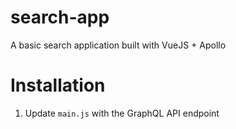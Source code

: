 # search-app
A basic search application built with VueJS + Apollo
# Installation
1. Update `main.js` with the GraphQL API endpoint
